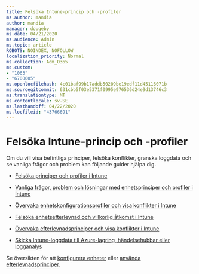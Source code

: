 ```yaml
---
title: Felsöka Intune-princip och -profiler
ms.author: mandia
author: mandia
manager: dougeby
ms.date: 04/21/2020
ms.audience: Admin
ms.topic: article
ROBOTS: NOINDEX, NOFOLLOW
localization_priority: Normal
ms.collection: Adm_O365
ms.custom:
- "1063"
- "6700005"
ms.openlocfilehash: 4c01baf99b17addb50209be19edf11d45116071b
ms.sourcegitcommit: 631cbb5f03e5371f0995e976536d24e9d13746c3
ms.translationtype: MT
ms.contentlocale: sv-SE
ms.lasthandoff: 04/22/2020
ms.locfileid: "43766691"
---
```

# <a name="troubleshooting-intune-policy-and-profiles"></a>Felsöka Intune-princip och -profiler

Om du vill visa befintliga principer, felsöka konflikter, granska loggdata och se vanliga frågor och problem kan följande guider hjälpa dig.

- [Felsöka principer och profiler i Intune](https://docs.microsoft.com/intune/troubleshoot-policies-in-microsoft-intune)

- [Vanliga frågor, problem och lösningar med enhetsprinciper och profiler i Intune](https://docs.microsoft.com/intune/device-profile-troubleshoot)

- [Övervaka enhetskonfigurationsprofiler och visa konflikter i Intune](https://docs.microsoft.com/intune/device-profile-monitor)

- [Felsöka enhetsefterlevnad och villkorlig åtkomst i Intune](https://docs.microsoft.com/intune/troubleshoot-conditional-access)

- [Övervaka efterlevnadsprinciper och visa konflikter i Intune](https://docs.microsoft.com/intune/compliance-policy-monitor)

- [Skicka Intune-loggdata till Azure-lagring, händelsehubbar eller logganalys](https://docs.microsoft.com/intune/review-logs-using-azure-monitor)

Se översikten för att [konfigurera enheter](https://docs.microsoft.com/intune/device-profiles) eller [använda efterlevnadsprinciper](https://docs.microsoft.com/intune/device-compliance-get-started).